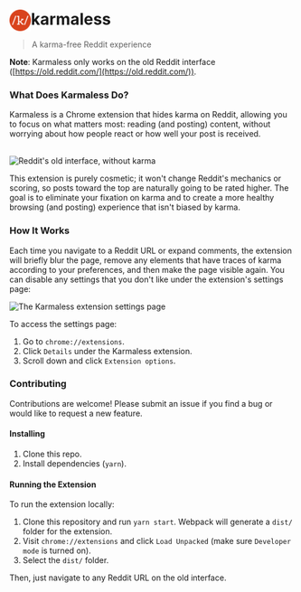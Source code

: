 <h1><img src="https://github.com/AleksandrHovhannisyan/karmaless/blob/master/icons/icon-38.png" style="float:left;" alt="The karmaless logo">karmaless</h1>

> A karma-free Reddit experience

**Note**: Karmaless only works on the old Reddit interface ([https://old.reddit.com/](https://old.reddit.com/)).

### What Does Karmaless Do?

Karmaless is a Chrome extension that hides karma on Reddit, allowing you to focus on what matters most: reading (and posting) content, without worrying about how people react or how well your post is received.

<br/>
<img src="https://user-images.githubusercontent.com/19352442/91773781-6ab3d600-ebb5-11ea-8966-10a56ba9ac64.png" alt="Reddit's old interface, without karma">
<br/>

This extension is purely cosmetic; it won't change Reddit's mechanics or scoring, so posts toward the top are naturally going to be rated higher. The goal is to eliminate your fixation on karma and to create a more healthy browsing (and posting) experience that isn't biased by karma.

### How It Works

Each time you navigate to a Reddit URL or expand comments, the extension will briefly blur the page, remove any elements that have traces of karma according to your preferences, and then make the page visible again. You can disable any settings that you don't like under the extension's settings page:

![The Karmaless extension settings page](https://user-images.githubusercontent.com/19352442/92305913-99d19b00-ef59-11ea-8089-926e6cf0e95c.png)

To access the settings page:

1. Go to `chrome://extensions`.
2. Click `Details` under the Karmaless extension.
3. Scroll down and click `Extension options`.

### Contributing

Contributions are welcome! Please submit an issue if you find a bug or would like to request a new feature.

#### Installing

1. Clone this repo.
2. Install dependencies (`yarn`).

#### Running the Extension

To run the extension locally:

1. Clone this repository and run `yarn start`. Webpack will generate a `dist/` folder for the extension.
2. Visit `chrome://extensions` and click `Load Unpacked` (make sure `Developer mode` is turned on).
3. Select the `dist/` folder.

Then, just navigate to any Reddit URL on the old interface.
